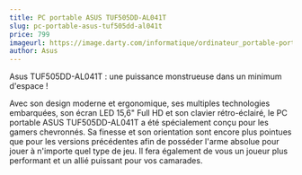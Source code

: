 ```yaml
---
title: PC portable ASUS TUF505DD-AL041T 
slug: pc-portable-asus-tuf505dd-al041t
price: 799
imageurl: https://image.darty.com/informatique/ordinateur_portable-portable/portable/asus_tuf505dry5_8_1_56_50_s1908014717120A_120342757.jpg
author: Asus
---
```

Asus  TUF505DD-AL041T  : une puissance monstrueuse dans un minimum d'espace !

Avec son design moderne et ergonomique, ses multiples technologies embarquées, son écran LED 15,6" Full HD et son clavier rétro-éclairé, le PC portable ASUS  TUF505DD-AL041T  a été spécialement conçu pour les gamers chevronnés. Sa finesse et son orientation sont encore plus pointues que pour les versions précédentes afin de posséder l'arme absolue pour jouer à n'importe quel type de jeu. Il fera également de vous un joueur plus performant et un allié puissant pour vos camarades.
